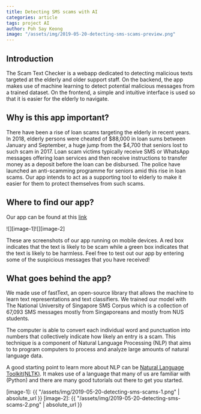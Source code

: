 ```yaml
---
title: Detecting SMS scams with AI
categories: article
tags: project AI
author: Poh Say Keong
image: "/assets/img/2019-05-20-detecting-sms-scams-preview.png"
---
```


## Introduction
The Scam Text Checker is a webapp dedicated to detecting malicious texts targeted at the elderly and older support staff. On the backend, the app makes use of machine learning to detect potential malicious messages from a trained dataset. On the frontend, a simple and intuitive interface is used so that it is easier for the elderly to navigate.


## Why is this app important?
There have been a rise of loan scams targeting the elderly in recent years. In 2018, elderly persons were cheated of $88,000 in loan sums between January and September, a huge jump from the $4,700 that seniors lost to such scam in 2017. Loan scam victims typically receive SMS or WhatsApp messages offering loan services and then receive instructions to transfer money as a deposit before the loan can be disbursed. The police have launched an anti-scamming programme for seniors amid this rise in loan scams. Our app intends to act as a supporting tool to elderly to make it easier for them to protect themselves from such scams. 


## Where to find our app?
Our app can be found at this [link](http://bit.ly/smsscam)  
  
![][image-1]![][image-2]

These are screenshots of our app running on mobile devices. A red box indicates that the text is likely to be scam while a green box indicates that the text is likely to be harmless. Feel free to test out our app by entering some of the suspicious messages that you have received!


## What goes behind the app?
We made use of fastText, an open-source library that allows the machine to learn text representations and text classifiers. We trained our model with The National University of Singapore SMS Corpus which is a collection of 67,093 SMS messages mostly from Singaporeans and mostly from NUS students.

The computer is able to convert each individual word and punctuation into numbers that collectively indicate how likely an entry is a scam. This technique is a component of Natural Language Processing (NLP) that aims to to program computers to process and analyze large amounts of natural language data.

A good starting point to learn more about NLP can be [Natural Language Toolkit(NLTK)](https://www.nltk.org/). It makes use of a language that many of us are familiar with (Python) and there are many good tutorials out there to get you started.

[image-1]: {{ "/assets/img/2019-05-20-detecting-sms-scams-1.png" | absolute_url }}
[image-2]: {{ "/assets/img/2019-05-20-detecting-sms-scams-2.png" | absolute_url }}